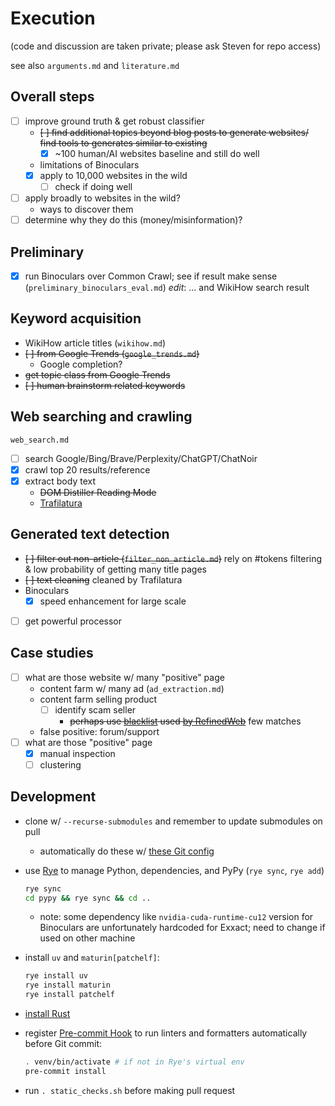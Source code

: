 # Execution

(code and discussion are taken private; please ask Steven for repo access)

see also `arguments.md` and `literature.md`

## Overall steps

- [ ] improve ground truth & get robust classifier
    - ~~[ ] find additional topics beyond blog posts to
        generate websites/ find tools to generates similar to existing~~
        - [x] \~100 human/AI websites baseline and still do well
    - limitations of Binoculars
    - [x] apply to 10,000 websites in the wild
        - [ ] check if doing well
- [ ] apply broadly to websites in the wild?
    - ways to discover them
- [ ] determine why they do this (money/misinformation)?

## Preliminary

- [x] run Binoculars over Common Crawl; see if
    result make sense (`preliminary_binoculars_eval.md`) *edit*: …
    and WikiHow search result

## Keyword acquisition

- WikiHow article titles (`wikihow.md`)
- ~~[ ] from Google Trends (`google_trends.md`)~~
    - Google completion?
- ~~get topic class from Google Trends~~
- ~~[ ] human brainstorm related keywords~~

## Web searching and crawling

`web_search.md`

- [ ] search Google/Bing/Brave/Perplexity/ChatGPT/ChatNoir
- [x] crawl top 20 results/reference
- [x] extract body text
    - ~~DOM Distiller Reading Mode~~
    - [Trafilatura](https://github.com/adbar/trafilatura)

## Generated text detection

- ~~[ ] filter out non-article (`filter_non_article.md`)~~
    rely on \#tokens filtering & low probability of getting many title pages
- ~~[ ] text cleaning~~ cleaned by Trafilatura
- Binoculars
    - [x] speed enhancement for large scale
- [ ] get powerful processor

## Case studies

- [ ] what are those website w/ many "positive" page
    - content farm w/ many ad (`ad_extraction.md`)
    - content farm selling product
        - [ ] identify scam seller
            - ~~perhaps use
                [blacklist](https://dsi.ut-capitole.fr/blacklists/index_en.php)
                used [by RefinedWeb](literature.html#training-data-curation)~~
                few matches
    - false positive: forum/support
- [ ] what are those "positive" page
    - [x] manual inspection
    - [ ] clustering

## Development

- clone w/ `--recurse-submodules` and remember to update submodules on pull
    - automatically do these w/
        [these Git
        config](https://sichanghe.github.io/notes/programming/git.html#config)
- use [Rye](https://rye.astral.sh/) to manage Python, dependencies, and
    PyPy (`rye sync`, `rye add`)

    ```sh
    rye sync
    cd pypy && rye sync && cd ..
    ```

    - note: some dependency like `nvidia-cuda-runtime-cu12` version for
        Binoculars are unfortunately hardcoded for Exxact; need to change if
        used on other machine
- install `uv` and `maturin[patchelf]`:

    ```sh
    rye install uv
    rye install maturin
    rye install patchelf
    ```
- [install Rust](https://www.rust-lang.org/tools/install)
- register [Pre-commit Hook](https://pre-commit.com/) to run linters and
    formatters automatically before Git commit:

    ```sh
    . venv/bin/activate # if not in Rye's virtual env
    pre-commit install
    ```
- run `. static_checks.sh` before making pull request
